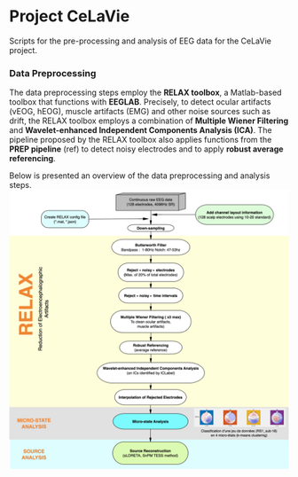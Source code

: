 # Project CeLaVie
Scripts for the pre-processing and analysis of EEG data for the CeLaVie project.
### Data Preprocessing
The data preprocessing steps employ the **RELAX toolbox**, a Matlab-based toolbox that functions with **EEGLAB**.
Precisely, to detect ocular artifacts (vEOG, hEOG), muscle artifacts (EMG) and other noise sources such as drift, the RELAX toolbox employs a combination of **Multiple Wiener Filtering** and **Wavelet-enhanced Independent Components Analysis (ICA)**. 
The pipeline proposed by the RELAX toolbox also applies functions from the **PREP pipeline** (ref) to detect noisy electrodes and to apply **robust average referencing**. 

Below is presented an overview of the data preprocessing and analysis steps. 
<img title="Celavie data processing pipeline overview." alt="Alt text" src="/images/microstate_analysis_pipeline_flowchartv2.png">
